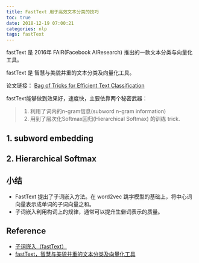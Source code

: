 ```yaml
---
title: FastText 用于高效文本分类的技巧
toc: true
date: 2018-12-19 07:00:21
categories: nlp
tags: fastText
---
```


fastText 是 2016年 FAIR(Facebook AIResearch) 推出的一款文本分类与向量化工具。

fastText 是 智慧与美貌并重的文本分类及向量化工具。

论文链接： [Bag of Tricks for Efficient Text Classification](https://arxiv.org/abs/1607.01759)

<!-- more -->

fastText能够做到效果好，速度快，主要依靠两个秘密武器：

> 1. 利用了词内的n-gram信息(subword n-gram information)
> 2. 用到了层次化Softmax回归(Hierarchical Softmax) 的训练 trick.

## 1. subword embedding


## 2. Hierarchical Softmax

## 小结

- FastText 提出了子词嵌入方法。在 word2vec 跳字模型的基础上，将中心词向量表示成单词的子词向量之和。
- 子词嵌入利用构词上的规律，通常可以提升生僻词表示的质量。

## Reference

- [子词嵌入（fastText）][1]
- [fastText，智慧与美貌并重的文本分类及向量化工具][2]

[1]: https://zh.gluon.ai/chapter_natural-language-processing/fasttext.html
[2]: https://www.jiqizhixin.com/articles/2018-06-05-3
